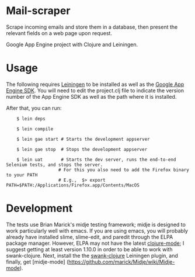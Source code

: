 Mail-scraper
=====

Scrape incoming emails and store them in a database, then
present the relevant fields on a web page upon request.

Google App Engine project with Clojure and Leiningen.

Usage
=====

The following requires [Leiningen](https://github.com/technomancy/leiningen) to be 
installed as well as the [Google App Engine SDK](http://code.google.com/appengine/downloads.html). 
You will need to edit the project.clj file to indicate the version
number of the App Engine SDK as well as the path where it is installed.

After that, you can run:

        $ lein deps

        $ lein compile

        $ lein gae start # Starts the development appserver

        $ lein gae stop  # Stops the development appserver

        $ lein uat 		 # Starts the dev server, runs the end-to-end Selenium tests, and stops the server.
						# For this you also need to add the Firefox binary to your PATH
						# E.g.,  $>	export PATH=$PATH:/Applications/Firefox.app/Contents/MacOS

Development
=====

The tests use Brian Marick's midje testing framework; midje is designed to work particularly
well with emacs. If you are using emacs, you will probably already have installed slime, 
slime-edit, and paredit through the ELPA package manager. However, ELPA may not have the 
latest [clojure-mode](https://github.com/technomancy/clojure-mode); I suggest getting at 
least version 1.10.0 in order to be able to work with swank-clojure. Next, install the
the [swank-clojure](https://github.com/technomancy/swank-clojure) Leiningen plugin, and
finally, get [midje-mode] (https://github.com/marick/Midje/wiki/Midje-mode). 
